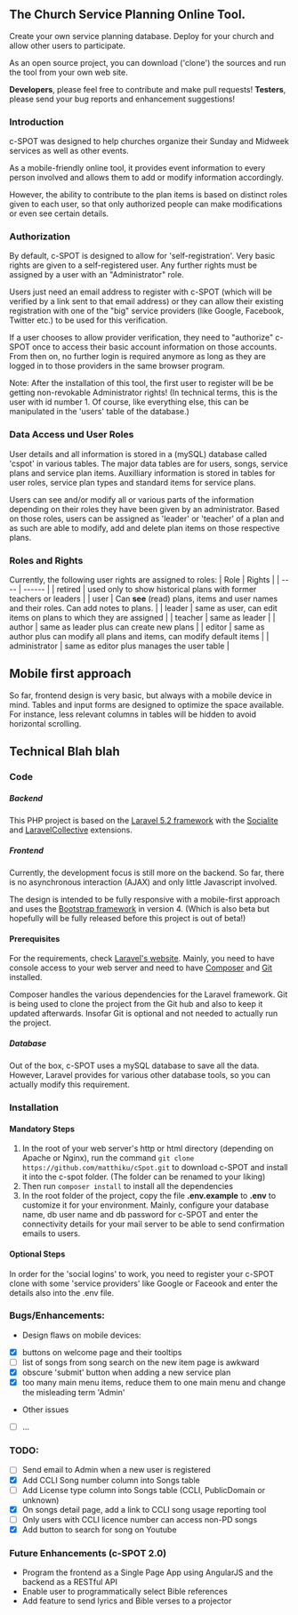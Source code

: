 ## The Church Service Planning Online Tool.

Create your own service planning database. Deploy for your church and allow other users to participate.

As an open source project, you can download ('clone') the sources and run the tool from your own web site.

**Developers**, please feel free to contribute and make pull requests! **Testers**, please send your bug reports and enhancement suggestions!


### Introduction
c-SPOT was designed to help churches organize their Sunday and Midweek services as well as other events.

As a mobile-friendly online tool, it provides event information to every person involved and allows them to add or modify information accordingly.

However, the ability to contribute to the plan items is based on distinct roles given to each user, so that only authorized people can make modifications or even see certain details.

### Authorization
By default, c-SPOT is designed to allow for 'self-registration'. Very basic rights are given to a self-registered user. Any further rights must be assigned by a user with an "Administrator" role.

Users just need an email address to register with c-SPOT (which will be verified by a link sent to that email address) or they can allow their existing registration with one of the "big" service providers (like Google, Facebook, Twitter etc.) to be used for this verification.

If a user chooses to allow provider verification, they need to "authorize" c-SPOT once to access their basic account information on those accounts. From then on, no further login is required anymore as long as they are logged in to those providers in the same browser program.

Note: After the installation of this tool, the first user to register will be be getting non-revokable Administrator rights! (In technical terms, this is the user with id number 1. Of course, like everything else, this can be manipulated in the 'users' table of the database.)

### Data Access und User Roles
User details and all information is stored in a (mySQL) database called 'cspot' in various tables. The major data tables are for users, songs, service plans and service plan items. Auxilliary information is stored in tables for user roles, service plan types and standard items for service plans.

Users can see and/or modify all or various parts of the information depending on their roles they have been given by an administrator. Based on those roles, users can be assigned as 'leader' or 'teacher' of a plan and as such are able to modify, add and delete plan items on those respective plans.

### Roles and Rights
Currently, the following user rights are assigned to roles:
| Role | Rights |
| ---- | ------ |
| retired | used only to show historical plans with former teachers or leaders |
| user | Can **see** (read) plans, items and user names and their roles. Can add notes to plans. |
| leader | same as user, can edit items on plans to which they are assigned |
| teacher | same as leader |
| author | same as leader plus can create new plans |
| editor | same as author plus can modify all plans and items, can modify default items |
| administrator | same as editor plus manages the user table |

## Mobile first approach
So far, frontend design is very basic, but always with a mobile device in mind. Tables and input forms are designed to optimize the space available. For instance, less relevant columns in tables will be hidden to avoid horizontal scrolling.


## Technical Blah blah
### Code
##### Backend
This PHP project is based on the [Laravel 5.2 framework](https://laravel.com/) with the [Socialite](https://github.com/laravel/socialite) and [LaravelCollective](https://laravelcollective.com) extensions. 
##### Frontend
Currently, the development focus is still more on the backend. So far, there is no asynchronous interaction (AJAX) and only little Javascript involved.

The design is intended to be fully responsive with a mobile-first approach and uses the [Bootstrap framework](http://v4-alpha.getbootstrap.com/) in version 4. (Which is also beta but hopefully will be fully released before this project is out of beta!)

#### Prerequisites
For the requirements, check [Laravel's website](https://laravel.com/docs/5.2#installation). Mainly, you need to have console access to your web server and need to have [Composer](http://getcomposer.org) and [Git](http://git-scm.com/download) installed.

Composer handles the various dependencies for the Laravel framework. Git is being used to clone the project from the Git hub and also to keep it updated afterwards. Insofar Git is optional and not needed to actually run the project.

##### Database
Out of the box, c-SPOT uses a mySQL database to save all the data. However, Laravel provides for various other database tools, so you can actually modify this requirement.


### Installation

#### Mandatory Steps
1. In the root of your web server's http or html directory (depending on Apache or Nginx), run the command `git clone https://github.com/matthiku/cSpot.git` to download c-SPOT and install it into the c-spot folder. (The folder can be renamed to your liking)
2. Then run `composer install` to install all the dependencies
3. In the root folder of the project, copy the file **.env.example** to **.env** to customize it for your environment. Mainly, configure your database name, db user name and db password for c-SPOT and enter the connectivity details for your mail server to be able to send confirmation emails to users.

#### Optional Steps
In order for the 'social logins' to work, you need to register your c-SPOT clone with some 'service providers' like Google or Faceook and enter the details also into the .env file.


### Bugs/Enhancements:
- Design flaws on mobile devices: 

- [x] buttons on welcome page and their tooltips
- [ ] list of songs from song search on the new item page is awkward
- [x] obscure 'submit' button when adding a new service plan
- [x] too many main menu items, reduce them to one main menu and change the misleading term 'Admin'

- Other issues

- [ ] ...

### TODO:
- [ ] Send email to Admin when a new user is registered
- [x] Add CCLI Song number column into Songs table
- [ ] Add License type column into Songs table (CCLI, PublicDomain or unknown)
- [x] On songs detail page, add a link to CCLI song usage reporting tool
- [ ] Only users with CCLI licence number can access non-PD songs 
- [x] Add button to search for song on Youtube

### Future Enhancements (c-SPOT 2.0)

- Program the frontend as a Single Page App using AngularJS and the backend as a RESTful API
- Enable user to programmatically select Bible references
- Add feature to send lyrics and Bible verses to a projector
